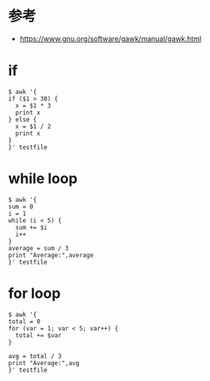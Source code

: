 # 参考

- https://www.gnu.org/software/gawk/manual/gawk.html

# if
``````
$ awk '{
if ($1 > 30) {
  x = $1 * 3
  print x
} else {
  x = $1 / 2
  print x
}
}' testfile
``````

# while loop
``````
$ awk '{
sum = 0
i = 1
while (i < 5) {
  sum += $i
  i++
}
average = sum / 3
print "Average:",average
}' testfile
``````
# for loop

```
$ awk '{
total = 0
for (var = 1; var < 5; var++) {
  total += $var
}

avg = total / 3
print "Average:",avg
}' testfile
``````

#
```
